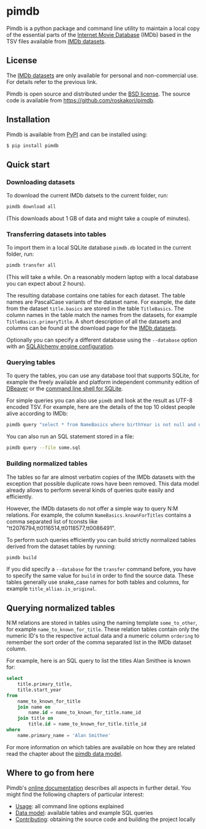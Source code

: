 # pimdb

Pimdb is a python package and command line utility to maintain a local copy of
the essential parts of the
[Internet Movie Database](https://imdb.com) (IMDb) based in the TSV files
available from [IMDb datasets](https://www.imdb.com/interfaces/).


## License

The [IMDb datasets](https://www.imdb.com/interfaces/) are only available for
personal and non-commercial use. For details refer to the previous link.

Pimdb is open source and distributed under the
[BSD license](https://opensource.org/licenses/BSD-3-Clause). The source
code is available from https://github.com/roskakori/pimdb.


## Installation

Pimdb is available from [PyPI](https://pypi.org/project/pimdb/) and can be
installed using:

```bash
$ pip install pimdb
```


## Quick start


### Downloading datasets

To download the current IMDb datsets to the current folder, run:

```bash
pimdb download all
```

(This downloads about 1 GB of data and might take a couple of minutes).


### Transferring datasets into tables

To import them in a local SQLite database `pimdb.db` located in the current
folder, run:

```bash
pimdb transfer all
```

(This will take a while. On a reasonably modern laptop with a local database
you can expect about 2 hours).

The resulting database contains one tables for each dataset. The table names
are PascalCase variants of the dataset name. For example, the date from the
dataset `title.basics` are stored in the table `TitleBasics`. The column names
in the table match the names from the datasets, for example
`TitleBasics.primaryTitle`. A short description of all the datasets and
columns can be found at the download page for the
[IMDb datasets](https://www.imdb.com/interfaces/).

Optionally you can specify a different database using the `--database` option
with an
[SQLAlchemy engine configuration](https://docs.sqlalchemy.org/en/13/core/engines.html).


### Querying tables

To query the tables, you can use any database tool that supports SQLite, for
example the freely available and platform independent community edition of
[DBeaver](https://dbeaver.io/) or the
[command line shell for SQLite](https://sqlite.org/cli.html).

For simple queries you can also use `pimdb` and look at the result as
UTF-8 encoded TSV. For example, here are the details of the top 10 oldest
people alive according to IMDb:

```bash
pimdb query "select * from NameBasics where birthYear is not null and deathYear is null order by birthYear limit 10" >oldest_people_alive.tsv
```

You can also run an SQL statement stored in a file:

```bash
pimdb query --file some.sql
```


### Building normalized tables

The tables so far are almost verbatim copies of the IMDb datasets with the
exception that possible duplicate rows have been removed. This data model
already allows to perform several kinds of queries quite easily and
efficiently.

However, the IMDb datasets do not offer a simple way to query N:M relations.
For example, the column `NameBasics.knownForTitles` contains a comma separated
list of tconsts like "tt2076794,tt0116514,tt0118577,tt0086491".

To perform such queries efficiently you can build strictly normalized tables
derived from the dataset tables by running:

```bash
pimdb build
```
If you did specify a `--database` for the `transfer` command before, you have to
specify the same value for `build` in order to find the source data. These tables
generally use snake_case names for both tables and columns, for example
`title_allias.is_original`.


## Querying normalized tables

N:M relations are stored in tables using the naming template `some_to_other`,
for example `name_to_known_for_title`. These relation tables contain only the
numeric ID's to the respective actual data and a numeric column `ordering` to
remember the sort order of the comma separated list in the IMDb dataset column.

For example, here is an SQL query to list the titles Alan Smithee is known
for:

```sql
select
    title.primary_title,
    title.start_year
from
    name_to_known_for_title
    join name on
        name.id = name_to_known_for_title.name_id
    join title on
        title.id = name_to_known_for_title.title_id
where
    name.primary_name = 'Alan Smithee'
```

For more information on which tables are available on how they are related
read the chapter about the
[pimdb data model](https://pimdb.readthedocs.io/en/latest/datamodel.html).


## Where to go from here

Pimdb's [online documentation](https://pimdb.readthedocs.io/) describes all
aspects in further detail. You might find the following chapters of particular
interest:

* [Usage](https://pimdb.readthedocs.io/en/latest/usage.html): all command line
  options explained
* [Data model](https://pimdb.readthedocs.io/en/latest/datamodel.html):
  available tables and example SQL queries
* [Contributing](https://pimdb.readthedocs.io/en/latest/contributing.html):
  obtaining the source code and building the project locally
